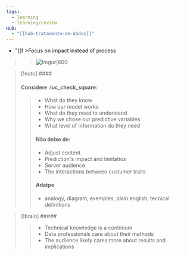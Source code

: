 ```yaml
---
tags:
  - learning
  - learning/review
HUB:
  - "[[hub-tratamento-de-dados]]"
---
```

  - "[[f >Focus on impact instead of process</font>
>>![Imgur|600](https://i.imgur.com/DaZ23W1.png)

>[!note] #### <font color =ffffff >Algumas boas práticas na elaboração de um reporte</font>
> #### Considere :luc_check_square:
>> -  What do they know
>> 	- How our model works
>> - What do they need to understand
>> 	- Why we chose our predictive variables
>> - What level of information do they need
>> #### Não deixe de:
>> -  Adjust content
>> 	- Prediction's impact and limitatios
>> - Server audience
>> 	- The interactions between custumer traits
>> #### Adatpe
>> - analogy, diagram, exemples, plain english, tecnical definitions

>[!brain] ##### <font color =ffffff >Translating technical results</font>
>> - Technical knowledge is a continium
>> - Data professionals care about their methods
>> - The audience likely cares more about results and implications


